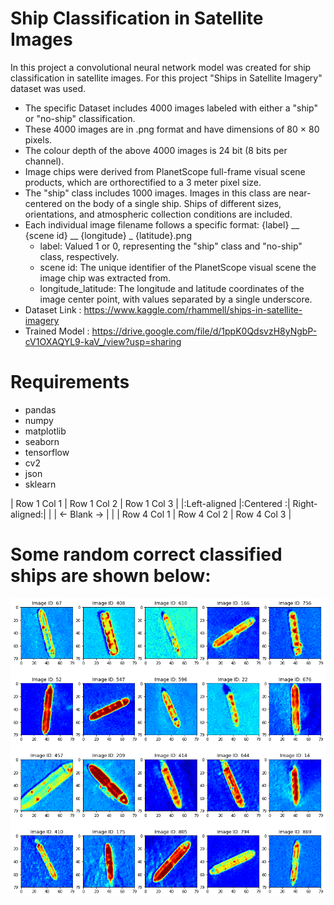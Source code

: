 # Ship Classification in Satellite Images
In this project a convolutional neural network model was created for ship classification in satellite images. 
For this project "Ships in Satellite Imagery" dataset was used.

 * The specific Dataset includes 4000 images labeled with either a "ship" or "no-ship" classification.
 * These 4000 images are in .png format and have dimensions of 80 × 80 pixels. 
 * The colour depth of the above 4000 images is 24 bit (8 bits per channel).
 * Image chips were derived from PlanetScope full-frame visual scene products, which are orthorectified to a 3 meter pixel size.
 * The "ship" class includes 1000 images. Images in this class are near-centered on the body of a single ship. Ships of different sizes, orientations, and atmospheric collection conditions are included.
 * Each individual image filename follows a specific format: {label} __ {scene id} __ {longitude} _ {latitude}.png
   * label: Valued 1 or 0, representing the "ship" class and "no-ship" class, respectively.
   * scene id: The unique identifier of the PlanetScope visual scene the image chip was extracted from. 
   * longitude_latitude: The longitude and latitude coordinates of the image center point, with values separated by a single underscore.
* Dataset Link : https://www.kaggle.com/rhammell/ships-in-satellite-imagery 
* Trained Model : https://drive.google.com/file/d/1ppK0QdsvzH8yNgbP-cV1OXAQYL9-kaV_/view?usp=sharing

# Requirements
 * pandas 
 * numpy 
 * matplotlib 
 * seaborn 
 * tensorflow 
 * cv2
 * json
 * sklearn

| Row 1 Col 1  | Row 1 Col 2 | Row 1 Col 3   |
|:Left-aligned |:Centered   :| Right-aligned:|
|              | ← Blank   → |               |
| Row 4 Col 1  | Row 4 Col 2 | Row 4 Col 3   |

# Some random correct classified ships are shown below:

![](/Project_Image.png)
